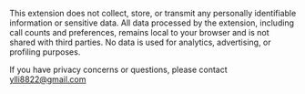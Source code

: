 This extension does not collect, store, or transmit any personally identifiable information or sensitive data. All data processed by the extension, including call counts and preferences, remains local to your browser and is not shared with third parties. No data is used for analytics, advertising, or profiling purposes.

If you have privacy concerns or questions, please contact ylli8822@gmail.com
